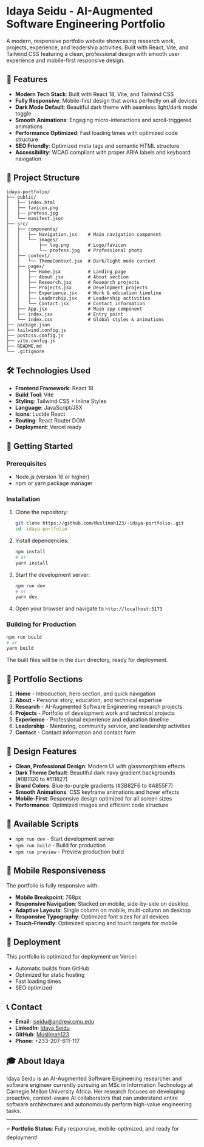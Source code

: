 # Idaya Seidu - AI-Augmented Software Engineering Portfolio

A modern, responsive portfolio website showcasing research work, projects, experience, and leadership activities. Built with React, Vite, and Tailwind CSS featuring a clean, professional design with smooth user experience and mobile-first responsive design.

## 🚀 Features

- **Modern Tech Stack**: Built with React 18, Vite, and Tailwind CSS
- **Fully Responsive**: Mobile-first design that works perfectly on all devices
- **Dark Mode Default**: Beautiful dark theme with seamless light/dark mode toggle
- **Smooth Animations**: Engaging micro-interactions and scroll-triggered animations
- **Performance Optimized**: Fast loading times with optimized code structure
- **SEO Friendly**: Optimized meta tags and semantic HTML structure
- **Accessibility**: WCAG compliant with proper ARIA labels and keyboard navigation

## 📁 Project Structure

```
idaya-portfolio/
├── public/
│   ├── index.html
│   ├── favicon.png
│   ├── profess.jpg
│   └── manifest.json
├── src/
│   ├── components/
│   │   ├── Navigation.jsx    # Main navigation component
│   │   └── images/
│   │       ├── log.png       # Logo/favicon
│   │       └── profess.jpg   # Professional photo
│   ├── context/
│   │   └── ThemeContext.jsx  # Dark/light mode context
│   ├── pages/
│   │   ├── Home.jsx          # Landing page
│   │   ├── About.jsx         # About section
│   │   ├── Research.jsx      # Research projects
│   │   ├── Projects.jsx      # Development projects
│   │   ├── Experience.jsx    # Work & education timeline
│   │   ├── Leadership.jsx    # Leadership activities
│   │   └── Contact.jsx       # Contact information
│   ├── App.jsx               # Main app component
│   ├── index.jsx             # Entry point
│   └── index.css             # Global styles & animations
├── package.json
├── tailwind.config.js
├── postcss.config.js
├── vite.config.js
├── README.md
└── .gitignore
```

## 🛠️ Technologies Used

- **Frontend Framework**: React 18
- **Build Tool**: Vite
- **Styling**: Tailwind CSS + Inline Styles
- **Language**: JavaScript/JSX
- **Icons**: Lucide React
- **Routing**: React Router DOM
- **Deployment**: Vercel ready

## 🚦 Getting Started

### Prerequisites

- Node.js (version 16 or higher)
- npm or yarn package manager

### Installation

1. Clone the repository:
   ```bash
   git clone https://github.com/Muslimah123/-idaya-portfolio-.git
   cd -idaya-portfolio-
   ```

2. Install dependencies:
   ```bash
   npm install
   # or
   yarn install
   ```

3. Start the development server:
   ```bash
   npm run dev
   # or
   yarn dev
   ```

4. Open your browser and navigate to `http://localhost:5173`

### Building for Production

```bash
npm run build
# or
yarn build
```

The built files will be in the `dist` directory, ready for deployment.

## 📝 Portfolio Sections

1. **Home** - Introduction, hero section, and quick navigation
2. **About** - Personal story, education, and technical expertise
3. **Research** - AI-Augmented Software Engineering research projects
4. **Projects** - Portfolio of development work and technical projects
5. **Experience** - Professional experience and education timeline
6. **Leadership** - Mentoring, community service, and leadership activities
7. **Contact** - Contact information and contact form

## 🎨 Design Features

- **Clean, Professional Design**: Modern UI with glassmorphism effects
- **Dark Theme Default**: Beautiful dark navy gradient backgrounds (#0B1120 to #111827)
- **Brand Colors**: Blue-to-purple gradients (#3B82F6 to #A855F7)
- **Smooth Animations**: CSS keyframe animations and hover effects
- **Mobile-First**: Responsive design optimized for all screen sizes
- **Performance**: Optimized images and efficient code structure

## 🔧 Available Scripts

- `npm run dev` - Start development server
- `npm run build` - Build for production
- `npm run preview` - Preview production build

## 📱 Mobile Responsiveness

The portfolio is fully responsive with:
- **Mobile Breakpoint**: 768px
- **Responsive Navigation**: Stacked on mobile, side-by-side on desktop
- **Adaptive Layouts**: Single column on mobile, multi-column on desktop
- **Responsive Typography**: Optimized font sizes for all devices
- **Touch-Friendly**: Optimized spacing and touch targets for mobile

## 🚀 Deployment

This portfolio is optimized for deployment on Vercel:
- Automatic builds from GitHub
- Optimized for static hosting
- Fast loading times
- SEO optimized

## 📞 Contact

- **Email**: iseidu@andrew.cmu.edu
- **LinkedIn**: [Idaya Seidu](https://www.linkedin.com/in/idaya-seidu-6a6002195/)
- **GitHub**: [Muslimah123](https://github.com/Muslimah123)
- **Phone**: +233-207-611-117

## 🎓 About Idaya

Idaya Seidu is an AI-Augmented Software Engineering researcher and software engineer currently pursuing an MSc in Information Technology at Carnegie Mellon University Africa. Her research focuses on developing proactive, context-aware AI collaborators that can understand entire software architectures and autonomously perform high-value engineering tasks.

---

⭐ **Portfolio Status**: Fully responsive, mobile-optimized, and ready for deployment!

